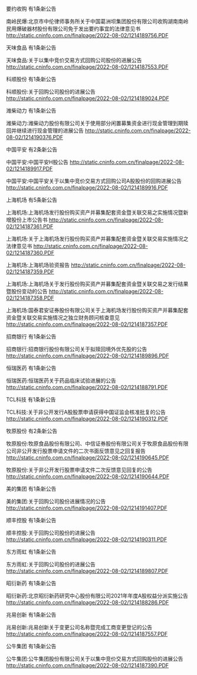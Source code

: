 要约收购 有1条新公告 

南岭民爆:北京市中伦律师事务所关于中国葛洲坝集团股份有限公司收购湖南南岭民用爆破器材股份有限公司免于发出要约事宜的法律意见书 http://static.cninfo.com.cn/finalpage/2022-08-02/1214189756.PDF 

天味食品 有1条新公告 

天味食品:关于以集中竞价交易方式回购公司股份的进展公告 http://static.cninfo.com.cn/finalpage/2022-08-02/1214187553.PDF 

科顺股份 有1条新公告 

科顺股份:关于回购公司股份的进展公告 http://static.cninfo.com.cn/finalpage/2022-08-02/1214189024.PDF 

潍柴动力 有1条新公告 

潍柴动力:潍柴动力股份有限公司关于使用部分闲置募集资金进行现金管理到期赎回并继续进行现金管理的进展公告 http://static.cninfo.com.cn/finalpage/2022-08-02/1214190376.PDF 

中国平安 有2条新公告 

中国平安:中国平安H股公告 http://static.cninfo.com.cn/finalpage/2022-08-02/1214189917.PDF 

中国平安:中国平安关于以集中竞价交易方式回购公司A股股份的回购进展公告 http://static.cninfo.com.cn/finalpage/2022-08-02/1214189916.PDF 

上海机场 有5条新公告 

上海机场:上海机场发行股份购买资产并募集配套资金暨关联交易之实施情况暨新增股份上市公告书 http://static.cninfo.com.cn/finalpage/2022-08-02/1214187361.PDF 

上海机场:关于上海机场发行股份购买资产并募集配套资金暨关联交易实施情况之法律意见书 http://static.cninfo.com.cn/finalpage/2022-08-02/1214187360.PDF 

上海机场:上海机场验资报告 http://static.cninfo.com.cn/finalpage/2022-08-02/1214187359.PDF 

上海机场:上海机场关于发行股份购买资产并募集配套资金暨关联交易之发行结果暨股份变动的公告 http://static.cninfo.com.cn/finalpage/2022-08-02/1214187358.PDF 

上海机场:国泰君安证券股份有限公司关于上海机场发行股份购买资产并募集配套资金暨关联交易实施情况之独立财务顾问核查意见 http://static.cninfo.com.cn/finalpage/2022-08-02/1214187357.PDF 

招商银行 有1条新公告 

招商银行:招商银行股份有限公司关于拟赎回境外优先股的公告 http://static.cninfo.com.cn/finalpage/2022-08-02/1214189896.PDF 

恒瑞医药 有1条新公告 

恒瑞医药:恒瑞医药关于药品临床试验进展的公告 http://static.cninfo.com.cn/finalpage/2022-08-02/1214188791.PDF 

TCL科技 有1条新公告 

TCL科技:关于非公开发行A股股票申请获得中国证监会核准批复的公告 http://static.cninfo.com.cn/finalpage/2022-08-02/1214190312.PDF 

牧原股份 有2条新公告 

牧原股份:牧原食品股份有限公司、中信证券股份有限公司关于牧原食品股份有限公司非公开发行股票申请文件的二次书面反馈意见之回复报告 http://static.cninfo.com.cn/finalpage/2022-08-02/1214190645.PDF 

牧原股份:关于非公开发行股票申请文件二次反馈意见回复的公告 http://static.cninfo.com.cn/finalpage/2022-08-02/1214190644.PDF 

美的集团 有1条新公告 

美的集团:关于回购公司股份进展情况的公告 http://static.cninfo.com.cn/finalpage/2022-08-02/1214191407.PDF 

顺丰控股 有1条新公告 

顺丰控股:关于回购公司股份的进展公告 http://static.cninfo.com.cn/finalpage/2022-08-02/1214190311.PDF 

东方雨虹 有1条新公告 

东方雨虹:关于回购公司股份的进展公告 http://static.cninfo.com.cn/finalpage/2022-08-02/1214189807.PDF 

昭衍新药 有1条新公告 

昭衍新药:北京昭衍新药研究中心股份有限公司2021年年度A股权益分派实施公告 http://static.cninfo.com.cn/finalpage/2022-08-02/1214188286.PDF 

兆易创新 有1条新公告 

兆易创新:兆易创新关于变更公司名称暨完成工商变更登记的公告 http://static.cninfo.com.cn/finalpage/2022-08-02/1214187557.PDF 

公牛集团 有1条新公告 

公牛集团:公牛集团股份有限公司关于以集中竞价交易方式回购股份的进展公告 http://static.cninfo.com.cn/finalpage/2022-08-02/1214187390.PDF 

